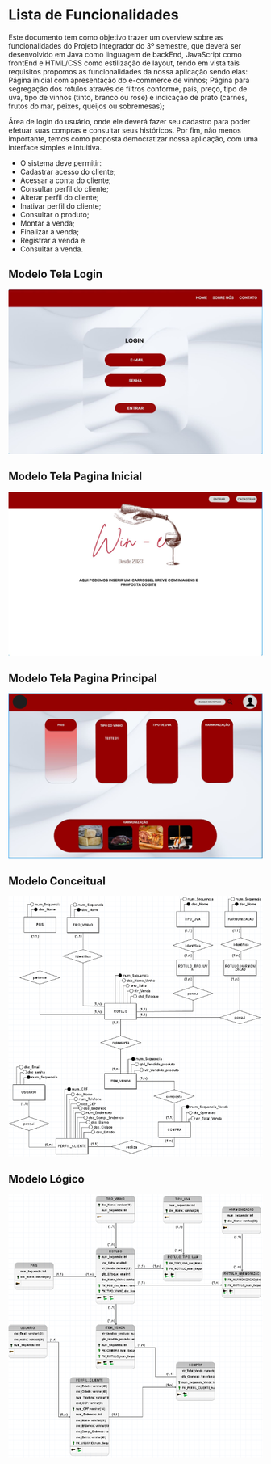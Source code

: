 # Lista de Funcionalidades

Este documento tem como objetivo trazer um overview sobre as funcionalidades do Projeto Integrador do 3º semestre, que deverá ser desenvolvido em Java como linguagem de backEnd, JavaScript como frontEnd e HTML/CSS como estilização de layout, tendo em vista tais requisitos propomos as funcionalidades da nossa aplicação sendo elas:
Página inicial com apresentação do e-commerce de vinhos;
Página para segregação dos rótulos através de filtros conforme, país, preço, tipo de uva, tipo de vinhos (tinto, branco ou rose) e indicação de prato (carnes, frutos do mar, peixes, queijos ou sobremesas);

Área de login do usuário, onde ele deverá fazer seu cadastro para poder efetuar suas compras e consultar seus históricos.
Por fim, não menos importante, temos como proposta democratizar nossa aplicação, com uma interface simples e intuitiva.

* O sistema deve permitir:
* Cadastrar acesso do cliente;
* Acessar a conta do cliente;
* Consultar perfil do cliente;
* Alterar perfil do cliente;
* Inativar perfil do cliente;
* Consultar o produto;
* Montar a venda;
* Finalizar a venda;
* Registrar a venda e
* Consultar a venda.

## Modelo Tela Login
![Modelo Login](/Projeto/Login.jpeg)


## Modelo Tela Pagina Inicial
![Modelo PaginaInicial](/Projeto/PaginaInicial.JPG)


## Modelo Tela Pagina Principal
![Modelo PaginaPrincipal](/Projeto/PaginaPrincipal.jpeg)


## Modelo Conceitual
![Modelo de Dados](/Projeto/imagem_Modelo_Conceitual.PNG)


## Modelo Lógico
![Modelo de Dados](/Projeto/imagem_Modelo_Logico.PNG)
